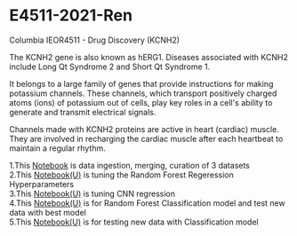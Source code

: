 # E4511-2021-Ren
Columbia IEOR4511 - Drug Discovery (KCNH2)

The KCNH2 gene is also known as hERG1. Diseases associated with KCNH2 include Long Qt Syndrome 2 and Short Qt Syndrome 1. 

It belongs to a large family of genes that provide instructions for making potassium channels. These channels, which transport positively charged atoms (ions) of potassium out of cells, play key roles in a cell's ability to generate and transmit electrical signals.

Channels made with KCNH2 proteins are active in heart (cardiac) muscle. They are involved in recharging the cardiac muscle after each heartbeat to maintain a regular rhythm. 


1.This [Notebook](https://colab.research.google.com/drive/1IsNXiMa83sIxIOjDCFX8qJckL7AhnZJK?usp=sharing) is data ingestion, merging, curation of 3 datasets <br /> 
2.This [Notebook(U)](https://colab.research.google.com/drive/1e54ZHmVHBvX6LDaC1ZZSpLZXtjNywTfv?usp=sharing) is tuning the Random Forest Regeression Hyperparameters <br /> 
3.This [Notebook(U)](https://colab.research.google.com/drive/1wtTIgG5ywQCm7y7bIVZHL0ZuSdUZ_S2Z?usp=sharing) is tuning CNN regression <br /> 
4.This [Notebook(U)](https://colab.research.google.com/drive/1hHVfifs4U4D_NifBWXY3rxx_F2YKJyCv?usp=sharing) is for Random Forest Classification model and test new data with best model <br /> 
5.This [Notebook(U)](https://colab.research.google.com/drive/199-lL_HA522nyIdHzJeUGwVjyO3KDqPb?usp=sharing) is for testing new data with Classification model  <br /> 
